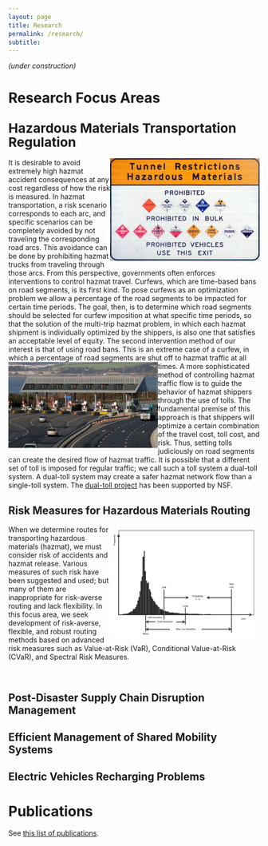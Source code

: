 ```yaml
---
layout: page
title: Research
permalink: /research/
subtitle:
---
```


<em>(under construction)</em>
<h1>Research Focus Areas</h1>
<h2><span style="font-size: 26px; line-height: 1.1;">Hazardous Materials Transportation Regulation</span></h2>
<img align="right" alt="Prohibitionboard" src="images/Prohibitionboard-300x205.jpg" width="300" height="205" />
It is desirable to avoid extremely high hazmat accident consequences at any cost regardless of how the risk is measured. In hazmat transportation, a risk scenario corresponds to each arc, and specific scenarios can be completely avoided by not traveling the corresponding road arcs. This avoidance can be done by prohibiting hazmat trucks from traveling through those arcs. From this perspective, governments often enforces interventions to control hazmat travel. Curfews, which are time-based bans on road segments, is its first kind. To pose curfews as an optimization problem we allow a percentage of the road segments to be impacted for certain time periods. The goal, then, is to determine which road segments should be selected for curfew imposition at what specific time periods, so that the solution of the multi-trip hazmat problem, in which each hazmat shipment is individually optimized by the shippers, is also one that satisfies an acceptable level of equity. The second intervention method of our interest is that of using road bans. This is an extreme case of a curfew, in which a percentage of road segments are shut off to hazmat traffic at all times.

<img align="left" alt="Toll_booths_in_the_UK" src="images/Toll_booths_in_the_UK-300x172.jpg" width="300" height="172" />
A more sophisticated method of controlling hazmat traffic flow is to guide the behavior of hazmat shippers through the use of tolls. The fundamental premise of this approach is that shippers will optimize a certain combination of the travel cost, toll cost, and risk. Thus, setting tolls judiciously on road segments can create the desired flow of hazmat traffic. It is possible that a different set of toll is imposed for regular traffic; we call such a toll system a dual-toll system. A dual-toll system may create a safer hazmat network flow than a single-toll system. The <a href="http://hazmat.chkwon.net" target="_blank">dual-toll project</a> has been supported by NSF.
<h2>Risk Measures for Hazardous Materials Routing</h2>
<img align="right" alt="var_cvar" src="images/var_cvar-300x225.png" width="300" height="225" />
When we determine routes for transporting hazardous materials (hazmat), we must consider risk of accidents and hazmat release. Various measures of such risk have been suggested and used; but many of them are inappropriate for risk-averse routing and lack flexibility. In this focus area, we seek development of risk-averse, flexible, and robust routing methods based on advanced risk measures such as Value-at-Risk (VaR), Conditional Value-at-Risk (CVaR), and Spectral Risk Measures.

&nbsp;
<h2>Post-Disaster Supply Chain Disruption Management</h2>
<h2>Efficient Management of Shared Mobility Systems</h2>
<h2>Electric Vehicles Recharging Problems</h2>
<h1>Publications</h1>
See <a href="http://www.chkwon.net/research/#Publications" target="_blank">this list of publications</a>.

&nbsp;
